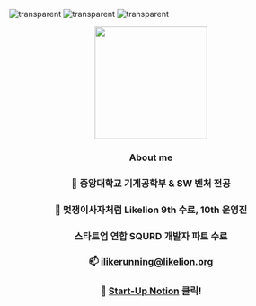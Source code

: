 <!-- ![transparent](https://capsule-render.vercel.app/api?type=transparent&fontColor=7fe8ff&text=비전을%20품은%20SW%20ENGINEER,%20김명준입니다!&height=150&fontSize=40&desc=몰입으로%20에너지를%20얻는다&descAlignY=20&descAlign=19) -->

<!-- ![transparent](https://capsule-render.vercel.app/api?type=transparent&fontColor=7fe8ff&text=비전을%20품은%20SW%20ENGINEER,&height=80&fontSize=30&desc=몰입으로%20에너지를%20얻는다) -->



![transparent](https://capsule-render.vercel.app/api?type=transparent&fontColor=7fe8ff&text=몰입으로%20에너지를%20얻는다&height=25&fontSize=15)
![transparent](https://capsule-render.vercel.app/api?type=transparent&fontColor=7fe8ff&text=비전을%20품은%20SW%20ENGINEER,&height=50&fontSize=30)
![transparent](https://capsule-render.vercel.app/api?type=transparent&fontColor=7fe8ff&text=김명준입니다!&height=50&fontSize=40)



<div align=center>
  <img  style="width:200px;" src ="https://user-images.githubusercontent.com/82504981/160657475-ff847571-08eb-407b-8de6-51dd4c5b0b7c.png" />
  <br>
  
  ### About me
  
  ### 📖 중앙대학교 기계공학부 & SW 벤처 전공
  ### 🦁 멋쟁이사자처럼 Likelion 9th 수료, 10th 운영진
  ###  스타트업 연합 SQURD 개발자 파트 수료
  ### 📫 ilikerunning@likelion.org
  ### 📒 [Start-Up Notion](https://grandiose-behavior-af2.notion.site/INTRODUCE-70241813d440400e8249328e0d2d2751) 클릭!

</div>

